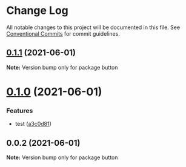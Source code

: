 # Change Log

All notable changes to this project will be documented in this file.
See [Conventional Commits](https://conventionalcommits.org) for commit guidelines.

## [0.1.1](https://github.com/mrmodise/ds/compare/button@0.1.0...button@0.1.1) (2021-06-01)

**Note:** Version bump only for package button





# [0.1.0](https://github.com/mrmodise/ds/compare/button@0.0.2...button@0.1.0) (2021-06-01)


### Features

* test ([a3c0d81](https://github.com/mrmodise/ds/commit/a3c0d81dbea4b57aa31430a57d2e1d644d300004))





## 0.0.2 (2021-06-01)

**Note:** Version bump only for package button
